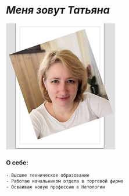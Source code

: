 
# *Меня зовут Татьяна*


![](https://github.com/TannyKorry/Portfolio/blob/main/photo.jpg?raw=true)


### О себе:
	- Высшее техническое образование
	- Работаю начальником отдела в торговой фирме
	- Осваиваю новую профессию в Нетологии
